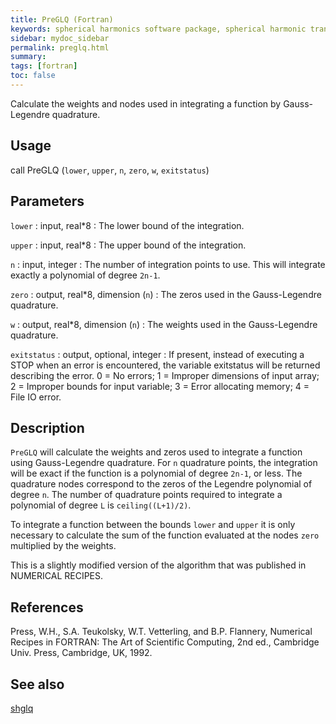 ```yaml
---
title: PreGLQ (Fortran)
keywords: spherical harmonics software package, spherical harmonic transform, legendre functions, multitaper spectral analysis, fortran, Python, gravity, magnetic field
sidebar: mydoc_sidebar
permalink: preglq.html
summary:
tags: [fortran]
toc: false
---
```


Calculate the weights and nodes used in integrating a function by Gauss-Legendre quadrature.

## Usage

call PreGLQ (`lower`, `upper`, `n`, `zero`, `w`, `exitstatus`)

## Parameters

`lower` : input, real\*8
:   The lower bound of the integration.

`upper` : input, real\*8
:   The upper bound of the integration.

`n` : input, integer
:   The number of integration points to use. This will integrate exactly a polynomial of degree `2n-1`.

`zero` : output, real\*8, dimension (`n`)
:   The zeros used in the Gauss-Legendre quadrature.

`w` : output, real\*8, dimension (`n`)
:   The weights used in the Gauss-Legendre quadrature.

`exitstatus` : output, optional, integer
:   If present, instead of executing a STOP when an error is encountered, the variable exitstatus will be returned describing the error. 0 = No errors; 1 = Improper dimensions of input array; 2 = Improper bounds for input variable; 3 = Error allocating memory; 4 = File IO error.

## Description

`PreGLQ` will calculate the weights and zeros used to integrate a function using Gauss-Legendre quadrature. For `n` quadrature points, the integration will be exact if the function is a polynomial of degree `2n-1`, or less. The quadrature nodes correspond to the zeros of the Legendre polynomial of degree `n`. The number of quadrature points required to integrate a polynomial of degree `L` is `ceiling((L+1)/2)`.

To integrate a function between the bounds `lower` and `upper` it is only necessary to calculate the sum of the function evaluated at the nodes `zero` multiplied by the weights.

This is a slightly modified version of the algorithm that was published in NUMERICAL RECIPES.

## References

Press, W.H., S.A. Teukolsky, W.T. Vetterling, and B.P. Flannery, Numerical Recipes in FORTRAN: The Art of Scientific Computing, 2nd ed., Cambridge Univ. Press, Cambridge, UK, 1992.

## See also

[shglq](shglq.html)
